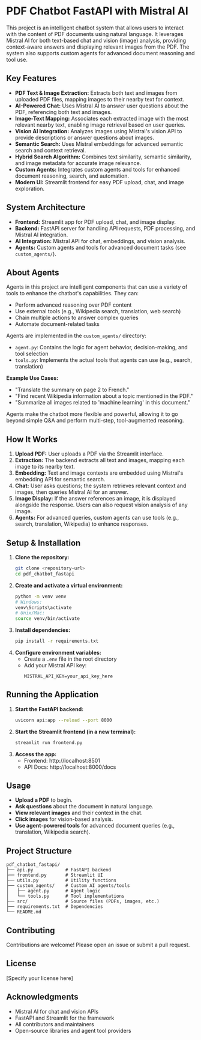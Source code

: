 # PDF Chatbot FastAPI with Mistral AI

This project is an intelligent chatbot system that allows users to interact with the content of PDF documents using natural language. It leverages Mistral AI for both text-based chat and vision (image) analysis, providing context-aware answers and displaying relevant images from the PDF. The system also supports custom agents for advanced document reasoning and tool use.

## Key Features

- **PDF Text & Image Extraction:** Extracts both text and images from uploaded PDF files, mapping images to their nearby text for context.
- **AI-Powered Chat:** Uses Mistral AI to answer user questions about the PDF, referencing both text and images.
- **Image-Text Mapping:** Associates each extracted image with the most relevant nearby text, enabling image retrieval based on user queries.
- **Vision AI Integration:** Analyzes images using Mistral's vision API to provide descriptions or answer questions about images.
- **Semantic Search:** Uses Mistral embeddings for advanced semantic search and context retrieval.
- **Hybrid Search Algorithm:** Combines text similarity, semantic similarity, and image metadata for accurate image relevance.
- **Custom Agents:** Integrates custom agents and tools for enhanced document reasoning, search, and automation.
- **Modern UI:** Streamlit frontend for easy PDF upload, chat, and image exploration.

## System Architecture

- **Frontend:** Streamlit app for PDF upload, chat, and image display.
- **Backend:** FastAPI server for handling API requests, PDF processing, and Mistral AI integration.
- **AI Integration:** Mistral API for chat, embeddings, and vision analysis.
- **Agents:** Custom agents and tools for advanced document tasks (see `custom_agents/`).

## About Agents

Agents in this project are intelligent components that can use a variety of tools to enhance the chatbot's capabilities. They can:
- Perform advanced reasoning over PDF content
- Use external tools (e.g., Wikipedia search, translation, web search)
- Chain multiple actions to answer complex queries
- Automate document-related tasks

Agents are implemented in the `custom_agents/` directory:
- `agent.py`: Contains the logic for agent behavior, decision-making, and tool selection
- `tools.py`: Implements the actual tools that agents can use (e.g., search, translation)

**Example Use Cases:**
- "Translate the summary on page 2 to French."
- "Find recent Wikipedia information about a topic mentioned in the PDF."
- "Summarize all images related to 'machine learning' in this document."

Agents make the chatbot more flexible and powerful, allowing it to go beyond simple Q&A and perform multi-step, tool-augmented reasoning.

## How It Works

1. **Upload PDF:** User uploads a PDF via the Streamlit interface.
2. **Extraction:** The backend extracts all text and images, mapping each image to its nearby text.
3. **Embedding:** Text and image contexts are embedded using Mistral's embedding API for semantic search.
4. **Chat:** User asks questions; the system retrieves relevant context and images, then queries Mistral AI for an answer.
5. **Image Display:** If the answer references an image, it is displayed alongside the response. Users can also request vision analysis of any image.
6. **Agents:** For advanced queries, custom agents can use tools (e.g., search, translation, Wikipedia) to enhance responses.

## Setup & Installation

1. **Clone the repository:**
   ```bash
   git clone <repository-url>
   cd pdf_chatbot_fastapi
   ```
2. **Create and activate a virtual environment:**
   ```bash
   python -m venv venv
   # Windows:
   venv\Scripts\activate
   # Unix/Mac:
   source venv/bin/activate
   ```
3. **Install dependencies:**
   ```bash
   pip install -r requirements.txt
   ```
4. **Configure environment variables:**
   - Create a `.env` file in the root directory
   - Add your Mistral API key:
     ```env
     MISTRAL_API_KEY=your_api_key_here
     ```

## Running the Application

1. **Start the FastAPI backend:**
   ```bash
   uvicorn api:app --reload --port 8000
   ```
2. **Start the Streamlit frontend (in a new terminal):**
   ```bash
   streamlit run frontend.py
   ```
3. **Access the app:**
   - Frontend: http://localhost:8501
   - API Docs: http://localhost:8000/docs

## Usage

- **Upload a PDF** to begin.
- **Ask questions** about the document in natural language.
- **View relevant images** and their context in the chat.
- **Click images** for vision-based analysis.
- **Use agent-powered tools** for advanced document queries (e.g., translation, Wikipedia search).

## Project Structure

```
pdf_chatbot_fastapi/
├── api.py            # FastAPI backend
├── frontend.py       # Streamlit UI
├── utils.py          # Utility functions
├── custom_agents/    # Custom AI agents/tools
│   ├── agent.py      # Agent logic
│   └── tools.py      # Tool implementations
├── src/              # Source files (PDFs, images, etc.)
├── requirements.txt  # Dependencies
└── README.md
```

## Contributing

Contributions are welcome! Please open an issue or submit a pull request.

## License

[Specify your license here]

## Acknowledgments

- Mistral AI for chat and vision APIs
- FastAPI and Streamlit for the framework
- All contributors and maintainers
- Open-source libraries and agent tool providers